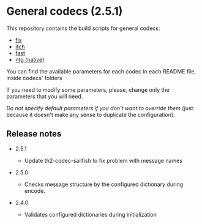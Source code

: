 # General codecs (2.5.1)

This repository contains the build scripts for general codecs:
+ [fix](codec-fix/README.md)
+ [itch](codec-itch/README.md)
+ [fast](codec-fast/README.md)
+ [ntg (native)](codec-ntg/README.md)

You can find the available parameters for each codec in each README file, inside codecs' folders

If you need to modify some parameters, please, change only the parameters that you will need.

_Do not specify default parameters if you don't want to override them_ (just because it doesn't make any sense to duplicate the configuration).

## Release notes

+ 2.5.1
  + Update th2-codec-sailfish to fix problem with message names

+ 2.5.0
  + Checks message structure by the configured dictionary during encode.

+ 2.4.0
  + Validates configured dictionaries during initialization